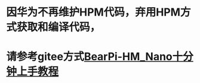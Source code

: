 # 因华为不再维护HPM代码，弃用HPM方式获取和编译代码，

# 请参考gitee方式[BearPi-HM_Nano十分钟上手教程](./BearPi-HM_Nano十分钟上手-gitee方式.md)

















































